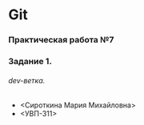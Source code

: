 # Git
### Практическая работа №7
### Задание 1.
###### dev-ветка.
* <Сироткина Мария Михайловна>
* <УВП-311>

